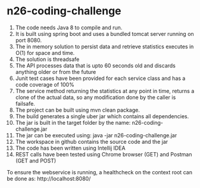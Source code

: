 # n26-coding-challenge

1. The code needs Java 8 to compile and run.
2. It is built using spring boot and uses a bundled tomcat server running on port 8080.
3. The in memory solution to persist data and retrieve statistics executes in O(1) for space and time.
4. The solution is threadsafe
5. The API processes data that is upto 60 seconds old and discards anything older or from the future
6. Junit test cases have been provided for each service class and has a code coverage of 100%
7. The service method returning the statistics at any point in time, returns a clone of the actual data, so any modification done by the caller is failsafe.
8. The project can be built using mvn clean package.
9. The build generates a single uber jar which contains all dependencies.
10. The jar is built in the target folder by the name: n26-coding-challenge.jar
11. The jar can be executed using: java -jar n26-coding-challenge.jar
12. The workspace in github contains the source code and the jar
13. The code has been written using Intellij IDEA
14. REST calls have been tested using Chrome browser (GET) and Postman (GET and POST)

To ensure the webservice is running, a healthcheck on the context root can be done as:
http://localhost:8080/
